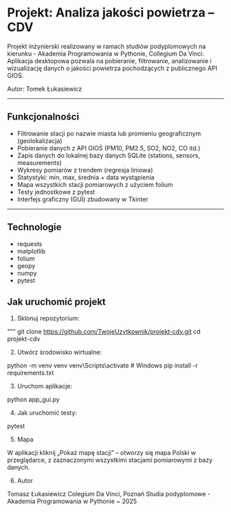 # Projekt: Analiza jakości powietrza – CDV

Projekt inżynierski realizowany w ramach studiów podyplomowych na kierunku - Akademia Programowania w Pythonie, Collegium Da Vinci.  
Aplikacja desktopowa pozwala na pobieranie, filtrowanie, analizowanie i wizualizację danych o jakości powietrza pochodzących z publicznego API GIOŚ.

Autor: Tomek Łukasiewicz

---

## Funkcjonalności

- Filtrowanie stacji po nazwie miasta lub promieniu geograficznym (geolokalizacja)
- Pobieranie danych z API GIOŚ (PM10, PM2.5, SO2, NO2, CO itd.)
- Zapis danych do lokalnej bazy danych SQLite (stations, sensors, measurements)
- Wykresy pomiarów z trendem (regresja liniowa)
- Statystyki: min, max, średnia + data wystąpienia
- Mapa wszystkich stacji pomiarowych z użyciem folium
- Testy jednostkowe z pytest
- Interfejs graficzny (GUI) zbudowany w Tkinter

---

## Technologie

- requests
- matplotlib
- folium
- geopy
- numpy
- pytest


## Jak uruchomić projekt

1. Sklonuj repozytorium:

"""
git clone https://github.com/TwojeUzytkownik/projekt-cdv.git
cd projekt-cdv

2. Utwórz środowisko wirtualne:

python -m venv venv
venv\Scripts\activate       # Windows
pip install -r requirements.txt

3. Uruchom aplikacje:

python app_gui.py

4. Jak uruchomić testy:

pytest

5. Mapa

W aplikacji kliknij „Pokaż mapę stacji” – otworzy się mapa Polski w przeglądarce, z zaznaczonymi wszystkimi stacjami pomiarowymi z bazy danych.

6. Autor

Tomasz Łukasiewicz
Colegium Da Vinci, Poznań
Studia podyplomowe - Akademia Programowania w Pythonie ~ 2025